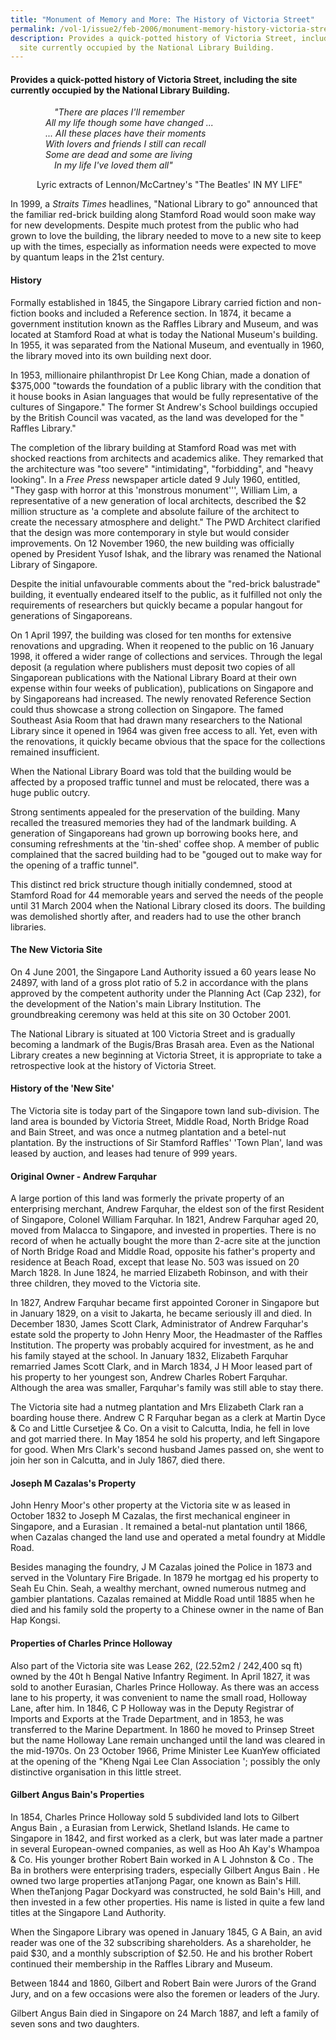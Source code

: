```yaml
---
title: "Monument of Memory and More: The History of Victoria Street"
permalink: /vol-1/issue2/feb-2006/monument-memory-history-victoria-street/
description: Provides a quick-potted history of Victoria Street, including the
  site currently occupied by the National Library Building.
---
```

#### Provides a quick-potted history of Victoria Street, including the site currently occupied by the National Library Building.

     *"There are places I'll remember*<br> 
    *All my life though some have changed ...* <br> 
    *... AII these places have their moments*<br> 
    *With lovers and friends I still can recall*<br> 
    *Some are dead and some are living*<br> 
     *In my life I've loved them all"* <br> 

   Lyric extracts of Lennon/McCartney's "The Beatles' IN MY LIFE"

In 1999, a *Straits Times* headlines, "National Library to go" announced that the familiar red-brick building along Stamford Road would soon make way for new developments. Despite much protest from the public who had grown to love the building, the library needed to move to a new site to keep up with the times, especially as information needs were expected to move by quantum leaps in the 21st century.

#### **History**
Formally established in 1845, the Singapore Library carried fiction and non-fiction books and included a Reference section. In 1874, it became a government institution known as the Raffles Library and Museum, and was located at Stamford Road at what is today the National Museum's building. In 1955, it was separated from the National Museum, and eventually in 1960, the library moved into its own building next door.

In 1953, millionaire philanthropist Dr Lee Kong Chian, made a donation of $375,000 "towards the foundation of a public library with the condition that it house books in Asian languages that would be fully representative of the cultures of Singapore." The former St Andrew's School buildings occupied by the British Council was vacated, as the land was developed for the " Raffles Library."

The completion of the library building at Stamford Road was met with shocked reactions from architects and academics alike. They remarked that the architecture was "too severe" "intimidating", "forbidding", and "heavy looking". In a *Free Press* newspaper article dated 9 July 1960, entitled, "They gasp with horror at this 'monstrous monument''', William Lim, a representative of a new generation of local architects, described the $2 million structure as 'a complete and absolute failure of the architect to create the necessary atmosphere and delight." The PWD Architect clarified that the design was more contemporary in style but would consider improvements. On 12 November 1960, the new building was officially opened by President Yusof Ishak, and the library was renamed the National Library of Singapore.

Despite the initial unfavourable comments about the "red-brick balustrade" building, it eventually endeared itself to the public, as it fulfilled not only the requirements of researchers but quickly became a popular hangout for generations of Singaporeans.

On 1 April 1997, the building was closed for ten months for extensive renovations and upgrading. When it reopened to the public on 16 January 1998, it offered a wider range of collections and services. Through the legal deposit (a regulation where publishers must deposit two copies of all Singaporean publications with the National Library Board at their own expense within four weeks of publication), publications on Singapore and by Singaporeans had increased. The newly renovated Reference Section could thus showcase a strong collection on Singapore. The famed Southeast Asia Room that had drawn many researchers to the National Library since it opened in 1964 was given free access to all. Yet, even with the renovations, it quickly became obvious that the space for the collections remained insufficient.

When the National Library Board was told that the building would be affected by a proposed traffic tunnel and must be relocated, there was a huge public outcry.

Strong sentiments appealed for the preservation of the building. Many recalled the treasured memories they had of the landmark building. A generation of Singaporeans had grown up borrowing books here, and consuming refreshments at the 'tin-shed' coffee shop. A member of public complained that the sacred building had to be "gouged out to make way for the opening of a traffic tunnel".

This distinct red brick structure though initially condemned, stood at Stamford Road for 44 memorable years and served the needs of the people until 31 March 2004 when the National Library closed its doors. The building was demolished shortly after, and readers had to use the other branch libraries.

#### **The New Victoria Site**
On 4 June 2001, the Singapore Land Authority issued a 60 years lease No 24897, with land of a gross plot ratio of 5.2 in accordance with the plans approved by the competent authority under the Planning Act (Cap 232), for the development of the Nation's main Library Institution. The groundbreaking ceremony was held at this site on 30 October 2001.

The National Library is situated at 100 Victoria Street and is gradually becoming a landmark of the Bugis/Bras Brasah area. Even as the National Library creates a new beginning at Victoria Street, it is appropriate to take a retrospective look at the history of Victoria Street.

#### **History of the 'New Site'**
The Victoria site is today part of the Singapore town land sub-division. The land area is bounded by Victoria Street, Middle Road, North Bridge Road and Bain Street, and was once a nutmeg plantation and a betel-nut plantation. By the instructions of Sir Stamford Raffles' 'Town Plan', land was leased by auction, and leases had tenure of 999 years.

#### **Original Owner - Andrew Farquhar**
A large portion of this land was formerly the private property of an enterprising merchant, Andrew Farquhar, the eldest son of the first Resident of Singapore, Colonel William Farquhar. In 1821, Andrew Farquhar aged 20, moved from Malacca to Singapore, and invested in properties. There is no record of when he actually bought the more than 2-acre site at the junction of North Bridge Road and Middle Road, opposite his father's property and residence at Beach Road, except that lease No. 503 was issued on 20 March 1828. In June 1824, he married Elizabeth Robinson, and with their three children, they moved to the Victoria site.

In 1827, Andrew Farquhar became first appointed Coroner in Singapore but in January 1829, on a visit to Jakarta, he became seriously ill and died. In December 1830, James Scott Clark, Administrator of Andrew Farquhar's estate sold the property to John Henry Moor, the Headmaster of the Raffles Institution. The property was probably acquired for investment, as he and his family stayed at the school. In January 1832, Elizabeth Farquhar remarried James Scott Clark, and in March 1834, J H Moor leased part of his property to her youngest son, Andrew Charles Robert Farquhar. Although the area was smaller, Farquhar's family was still able to stay there.

The Victoria site had a nutmeg plantation and Mrs Elizabeth Clark ran a boarding house there. Andrew C R Farquhar began as a clerk at Martin Dyce &amp; Co and Little Cursetjee &amp; Co. On a visit to Calcutta, India, he fell in love and got married there. In May 1854 he sold his property, and left Singapore for good. When Mrs Clark's second husband James passed on, she went to join her son in Calcutta, and in July 1867, died there.

#### **Joseph M Cazalas's Property**
John Henry Moor's other property at the Victoria site w as leased in October 1832 to Joseph M Cazalas, the first mechanical engineer in Singapore, and a Eurasian . It remained a betal-nut plantation until 1866, when Cazalas changed the land use and operated a metal foundry at Middle Road.

Besides managing the foundry, J M Cazalas joined the Police in 1873 and served in the Voluntary Fire Brigade. In 1879 he mortgag ed his property to Seah Eu Chin. Seah, a wealthy merchant, owned numerous nutmeg and gambier plantations. Cazalas remained at Middle Road until 1885 when he died and his family sold the property to a Chinese owner in the name of Ban Hap Kongsi.

#### **Properties of Charles Prince Holloway**
Also part of the Victoria site was Lease 262, (22.52m2 / 242,400 sq ft) owned by the 40t h Bengal Native Infantry Regiment. In April 1827, it was sold to another Eurasian, Charles Prince Holloway. As there was an access lane to his property, it was convenient to name the small road, Holloway Lane, after him. In 1846, C P Holloway was in the Deputy Registrar of Imports and Exports at the Trade Department, and in 1853, he was transferred to the Marine Department. In 1860 he moved to Prinsep Street but the name Holloway Lane remain unchanged until the land was cleared in the mid-1970s. On 23 October 1966, Prime Minister Lee KuanYew officiated at the opening of the "Kheng Ngai Lee Clan Association '; possibly the only distinctive organisation in this little street.

#### **Gilbert Angus Bain's Properties**
In 1854, Charles Prince Holloway sold 5 subdivided land lots to Gilbert Angus Bain , a Eurasian from Lerwick, Shetland Islands. He came to Singapore in 1842, and first worked as a clerk, but was later made a partner in several European-owned companies, as well as Hoo Ah Kay's Whampoa &amp; Co. His younger brother Robert Bain worked in A L Johnston &amp; Co . The Ba in brothers were enterprising traders, especially Gilbert Angus Bain . He owned two large properties atTanjong Pagar, one known as Bain's Hill. When theTanjong Pagar Dockyard was constructed, he sold Bain's Hill, and then invested in a few other properties. His name is listed in quite a few land titles at the Singapore Land Authority.

When the Singapore Library was opened in January 1845, G A Bain, an avid reader was one of the 32 subscribing shareholders. As a shareholder, he paid $30, and a monthly subscription of $2.50. He and his brother Robert continued their membership in the Raffles Library and Museum. 

Between 1844 and 1860, Gilbert and Robert Bain were Jurors of the Grand Jury, and on a few occasions were also the foremen or leaders of the Jury. 

Gilbert Angus Bain died in Singapore on 24 March 1887, and left a family of seven sons and two daughters.

